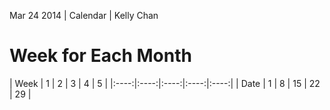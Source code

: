 Mar 24 2014 | Calendar | Kelly Chan
# Week for Each Month

| Week | 1 | 2 | 3 | 4 | 5 |
|:----:|:----:|:----:|:----:|:----:|
| Date | 1 | 8 | 15 | 22 | 29 |
